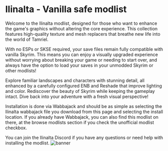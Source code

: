 # Ilinalta - Vanilla safe modlist

Welcome to the Ilinalta modlist, designed for those who want to enhance the game's graphics without altering the core experience. This collection features high-quality texture and mesh replacers that breathe new life into the world of Tamriel.

With no ESPs or SKSE required, your save files remain fully compatible with vanilla Skyrim. This means you can enjoy a visually upgraded experience without worrying about breaking your game or needing to start over, and always have the option to load your saves in your unmodded Skyrim or other modlists!

Explore familiar landscapes and characters with stunning detail, all enhanced by a carefully configured ENB and Reshade that improve lighting and color. Rediscover the beauty of Skyrim while keeping the gameplay intact. Dive back into your adventure with a fresh visual perspective!

Installation is done via Wabbajack and should be as simple as selecting the Ilinalta wabbajack file you download from this page and selecting the install location. If you already have Wabbajack, you can also find this modlist on there, at the browse modlists section if you check the unofficial modlist checkbox.

You can join the Ilinalta Discord if you have any questions or need help with installing the modlist.
![banner](./banner.png)

